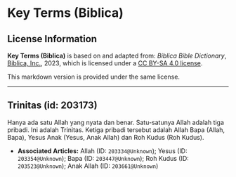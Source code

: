 # Key Terms (Biblica)

## License Information

**Key Terms (Biblica)** is based on and adapted from: _Biblica Bible Dictionary_, [Biblica, Inc.](https://www.biblica.com/), 2023, which is licensed under a [CC BY-SA 4.0 license](https://creativecommons.org/licenses/by-sa/4.0/legalcode.en).

This markdown version is provided under the same license.



--------------------------------

## Trinitas (id: 203173)

Hanya ada satu Allah yang nyata dan benar. Satu\-satunya Allah adalah tiga pribadi. Ini adalah Trinitas. Ketiga pribadi tersebut adalah Allah Bapa (Allah, Bapa), Yesus Anak (Yesus, Anak Allah) dan Roh Kudus (Roh Kudus).

* **Associated Articles:** Allah (ID: `203334@Unknown`); Yesus (ID: `203354@Unknown`); Bapa (ID: `203447@Unknown`); Roh Kudus (ID: `203523@Unknown`); Anak Allah (ID: `203661@Unknown`)

